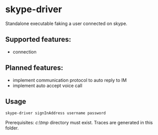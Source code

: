 skype-driver
===

Standalone executable faking a user connected on skype.

Supported features:
--
 - connection
 
Planned features:
--
 - implement communication protocol to auto reply to IM
 - implement auto accept voice call
 
Usage
--

```
skype-driver signInAddress username password
```

Prerequisites: *c:\tmp* directory must exist. Traces are generated in this folder.

